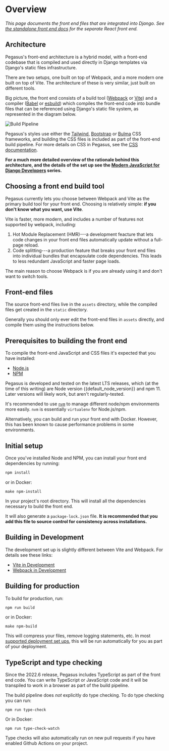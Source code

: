 Overview
========

*This page documents the front end files that are integrated into Django.
See [the standalone front end docs](/experimental/react-front-end.md) for the separate React front end.*

## Architecture

Pegasus's front-end architecture is a hybrid model, with a front-end codebase
that is compiled and used directly in Django templates via Django's static files infrastructure.

There are two setups, one built on top of Webpack, and a more modern one built on top of Vite.
The architecture of these is very similar, just built on different tools.

Big picture, the front end consists of a build tool ([Webpack](https://webpack.js.org/) or [Vite](https://vite.dev/))
and a compiler ([Babel](https://babeljs.io/) or [esbuild](https://esbuild.github.io/)) which compiles the front-end code into bundle
files that can be referenced using Django's static file system, as represented in the diagram below.

![Build Pipeline](/images/js-pipeline-with-django.png)

Pegasus's styles use either the [Tailwind](https://tailwindcss.com/),  [Bootstrap](https://getbootstrap.com/) or [Bulma](https://bulma.io/) CSS frameworks,
and building the CSS files is included as part of the front-end build pipeline.
For more details on CSS in Pegasus, see the [CSS documentation](/css/).

**For a much more detailed overview of the rationale behind this architecture,
and the details of the set up see the [Modern JavaScript for Django Developers](https://www.saaspegasus.com/guides/modern-javascript-for-django-developers/)
series.**

## Choosing a front end build tool

Pegasus currently lets you choose between Webpack and Vite as the primary build tool for your front end.
Choosing is relatively simple: **if you don't know what you want, use Vite**.

Vite is faster, more modern, and includes a number of features not supported by webpack, including:

1. Hot Module Replacement (HMR)---a development feacture that lets code changes in your front end files automatically
   update without a full-page reload.
2. Code splitting---a production feature that breaks your front end files into individual bundles that encapsulate
   code dependencies. This leads to less redundant JavaScript and faster page loads.

The main reason to choose Webpack is if you are already using it and don't want to switch tools.

## Front-end files

The source front-end files live in the `assets` directory, while the compiled files
get created in the `static` directory.

Generally you should only ever edit the front-end files in `assets` directly,
and compile them using the instructions below.

## Prerequisites to building the front end

To compile the front-end JavaScript and CSS files it's expected that you have installed:

- [Node.js](https://nodejs.org/)
- [NPM](https://docs.npmjs.com/downloading-and-installing-node-js-and-npm)

Pegasus is developed and tested on the latest LTS releases, which (at the time of this writing)
are Node version {{default_node_version}} and npm 11.
Later versions will likely work, but aren't regularly-tested.

It's recommended to use [`nvm`](https://github.com/nvm-sh/nvm) to manage different node/npm environments more easily.
`nvm` is essentially `virtualenv` for Node.js/npm.

Alternatively, you can build and run your front end with Docker.
However, this has been known to cause performance problems in some environments.

## Initial setup

Once you've installed Node and NPM, you can install your front end dependencies by running:

```bash
npm install
```

or in Docker:

```
make npm-install
```

In your project's root directory.
This will install all the dependencies necessary to build the front end.

It will also generate a `package-lock.json` file.
**It is recommended that you add this file to source control for consistency across installations.**

## Building in Development

The development set up is slightly different between Vite and Webpack.
For details see these links:

- [Vite in Development](./vite.md#vite-in-development)
- [Webpack in Development](./webpack.md#development-with-webpack)


## Building for production

To build for production, run:

```bash
npm run build
```

or in Docker:

```
make npm-build
```

This will compress your files, remove logging statements, etc.
In most [supported deployment set ups](/deployment/overview.md), this will be run automatically for you as part of your deployment.

## TypeScript and type checking

Since the 2022.6 release, Pegasus includes TypeScript as part of the front end code.
You can write TypeScript or JavaScript code and it will be transpiled to work in a browser as part of the
build pipeline.

The build pipeline does *not* explicitly do type checking.
To do type checking you can run:

```
npm run type-check
```

Or in Docker:

```
npm run type-check-watch
```

Type checks will also automatically run on new pull requests if you have enabled Github Actions on your project.
